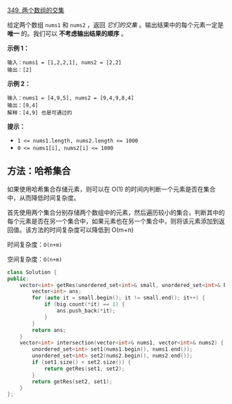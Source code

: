 [349. 两个数组的交集](https://leetcode-cn.com/problems/intersection-of-two-arrays/)

给定两个数组 `nums1` 和 `nums2` ，返回 *它们的交集* 。输出结果中的每个元素一定是 **唯一** 的。我们可以 **不考虑输出结果的顺序** 。

**示例 1：**

```
输入：nums1 = [1,2,2,1], nums2 = [2,2]
输出：[2]
```

**示例 2：**

```
输入：nums1 = [4,9,5], nums2 = [9,4,9,8,4]
输出：[9,4]
解释：[4,9] 也是可通过的
```

**提示：**

- `1 <= nums1.length, nums2.length <= 1000`
- `0 <= nums1[i], nums2[i] <= 1000`

## 方法：哈希集合

如果使用哈希集合存储元素，则可以在 O(1) 的时间内判断一个元素是否在集合中，从而降低时间复杂度。

首先使用两个集合分别存储两个数组中的元素，然后遍历较小的集合，判断其中的每个元素是否在另一个集合中，如果元素也在另一个集合中，则将该元素添加到返回值。该方法的时间复杂度可以降低到 O(m+n)

时间复杂度：`O(n+m) `

空间复杂度：`O(n+m)`

```c++
class Solution {
public:
    vector<int> getRes(unordered_set<int>& small, unordered_set<int>& big) {
        vector<int> ans;
        for (auto it = small.begin(); it != small.end(); it++) {
            if (big.count(*it) == 1) {
                ans.push_back(*it);
            }
        }
        return ans;
    }
    vector<int> intersection(vector<int>& nums1, vector<int>& nums2) {
        unordered_set<int> set1(nums1.begin(), nums1.end());
        unordered_set<int> set2(nums2.begin(), nums2.end());
        if (set1.size() < set2.size()) {
            return getRes(set1, set2);
        }
        return getRes(set2, set1);
    }
};
```